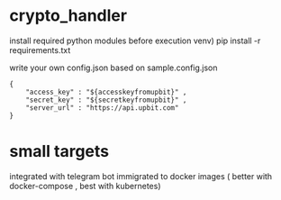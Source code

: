# crypto_handler

install required python modules before execution
venv) pip install -r requirements.txt


write your own config.json based on sample.config.json
```
{ 
    "access_key" : "${accesskeyfromupbit}" ,
    "secret_key" : "${secretkeyfromupbit}" ,
    "server_url" : "https://api.upbit.com"
}
```


# small targets
integrated with telegram bot 
immigrated to docker images ( better with docker-compose , best with kubernetes)
